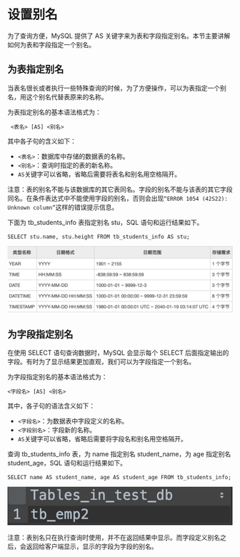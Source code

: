 # 设置别名

为了查询方便，MySQL 提供了 AS 关键字来为表和字段指定别名。本节主要讲解如何为表和字段指定一个别名。

##  为表指定别名

 当表名很长或者执行一些特殊查询的时候，为了方便操作，可以为表指定一个别名，用这个别名代替表原来的名称。

 为表指定别名的基本语法格式为：

```text
 <表名> [AS] <别名>
```

 其中各子句的含义如下：

*  `<表名>`：数据库中存储的数据表的名称。
*  `<别名>`：查询时指定的表的新名称。
*  `AS`关键字可以省略，省略后需要将表名和别名用空格隔开。

 注意：表的别名不能与该数据库的其它表同名。字段的别名不能与该表的其它字段同名。在条件表达式中不能使用字段的别名，否则会出现`“ERROR 1054 (42S22): Unknown column”`这样的错误提示信息。

 下面为 tb\_students\_info 表指定别名 stu，SQL 语句和运行结果如下。

```text
SELECT stu.name, stu.height FROM tb_students_info AS stu;
```

![](../.gitbook/assets/image%20%282%29.png)

##  为字段指定别名

 在使用 SELECT 语句查询数据时，MySQL 会显示每个 SELECT 后面指定输出的字段。有时为了显示结果更加直观，我们可以为字段指定一个别名。

 为字段指定别名的基本语法格式为：

```text
<字段名> [AS] <别名>
```

 其中，各子句的语法含义如下：

*  `<字段名>`：为数据表中字段定义的名称。
*  `<字段别名>`：字段新的名称。
*  `AS`关键字可以省略，省略后需要将字段名和别名用空格隔开。

 查询 tb\_students\_info 表，为 name 指定别名 student\_name，为 age 指定别名 student\_age，SQL 语句和运行结果如下。

```text
SELECT name AS student_name, age AS student_age FROM tb_students_info;
```

![](../.gitbook/assets/image%20%283%29.png)

 注意：表别名只在执行查询时使用，并不在返回结果中显示。而字段定义别名之后，会返回给客户端显示，显示的字段为字段的别名。

